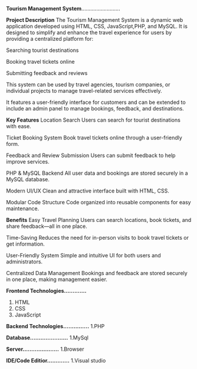 **Tourism Management System**..........................

**Project Description**
The Tourism Management System is a dynamic web application developed using HTML, CSS, JavaScript,PHP, and MySQL. It is designed to simplify and enhance the travel experience for users by providing a centralized platform for:

Searching tourist destinations

Booking travel tickets online

Submitting feedback and reviews

This system can be used by travel agencies, tourism companies, or individual projects to manage travel-related services effectively.

It features a user-friendly interface for customers and can be extended to include an admin panel to manage bookings, feedback, and destinations. 

**Key Features**
Location Search
Users can search for tourist destinations with ease.

Ticket Booking System
Book travel tickets online through a user-friendly form.

Feedback and Review Submission
Users can submit feedback to help improve services.

PHP & MySQL Backend
All user data and bookings are stored securely in a MySQL database.

Modern UI/UX
Clean and attractive interface built with HTML, CSS.

Modular Code Structure
Code organized into reusable components for easy maintenance.

**Benefits**
Easy Travel Planning
Users can search locations, book tickets, and share feedback—all in one place.

Time-Saving
Reduces the need for in-person visits to book travel tickets or get information.

User-Friendly System
Simple and intuitive UI for both users and administrators.

Centralized Data Management
Bookings and feedback are stored securely in one place, making management easier.


**Frontend Technologies.............**
1. HTML
2. CSS
3. JavaScript

**Backend Technologies...............**
1.PHP

**Database......................**
1.MySql

**Server.....................**
1.Browser

**IDE/Code Editior.............**
1.Visual studio 

